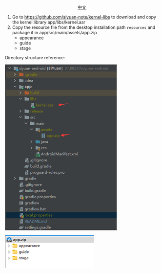 <p align="center">
<a href="https://github.com/siyuan-note/siyuan-android/blob/master/README.md">中文</a>
</p>

1. Go to https://github.com/siyuan-note/kernel-libs to download and copy the kernel library app/libs/kernel.aar
2. Copy the resource file from the desktop installation path `resources` and package it in app/src/main/assets/app.zip
    * appearance
    * guide
    * stage

Directory structure reference:

![project-tree](project-tree.png)

![app.zip](app-zip.png)
